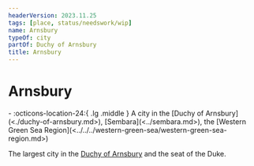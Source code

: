 ```yaml
---
headerVersion: 2023.11.25
tags: [place, status/needswork/wip]
name: Arnsbury
typeOf: city
partOf: Duchy of Arnsbury
title: Arnsbury
---
```

# Arnsbury
<div class="grid cards ext-narrow-margin ext-one-column" markdown>
-    :octicons-location-24:{ .lg .middle } A city in the [Duchy of Arnsbury](<./duchy-of-arnsbury.md>), [Sembara](<../sembara.md>), the [Western Green Sea Region](<../../../western-green-sea/western-green-sea-region.md>)  
</div>


The largest city in the [Duchy of Arnsbury](<./duchy-of-arnsbury.md>) and the seat of the Duke.